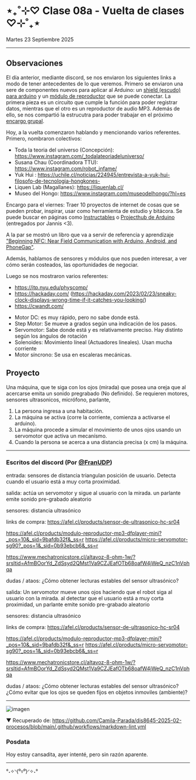 # ⋆₊˚⊹♡ Clase 08a - Vuelta de clases ♡⊹˚₊⋆

Martes 23 Septiembre 2025

***

## Observaciones

El día anterior, mediante discord, se nos enviaron los siguientes links a modo de tener antecedentes de lo que veremos.
Primero se enviaron una sere de componentes nuevos para aplicar al Arduino: un [shield (escudo) para arduino](https://afel.cl/products/shield-data-logger-para-arduino-uno-mega) y un [módulo de reproductor](https://afel.cl/products/modulo-reproductor-mp3-dfplayer-mini) que se puede conectar. La primera pieza es un circuito que cumple la función para poder registrar datos, mientras que el otro es un reproductor de audio MP3. Además de ello, se nos compartió la estrucutra para poder trabajar en el próximo [encargo grupal](https://github.com/disenoUDP/dis8645-2025-02-procesos/tree/main/00-proyecto-02).

Hoy, a la vuelta comenzaron hablando y mencionando varios referentes. Primero, nombraron colectivos:
- Toda la teoria del universo (Concepción): https://www.instagram.com/_todalateoriadeluniverso/
- Susana Chau (Coordinadora TTU): https://www.instagram.com/robot_infame/
- Yuk Hui : https://uchile.cl/noticias/224945/entrevista-a-yuk-hui-filosofo-de-tecnologia-hongkones-
- Liquen Lab (Magallanes): https://liquenlab.cl/
- Museo del Hongo: https://www.instagram.com/museodelhongo/?hl=es

Encargo para el viernes: Traer 10 proyectos de internet de cosas que se pueden probar, inspirar, usar como herramienta de estudio y bitácora.
Se puede buscar en páginas como [Instructables](https://www.instructables.com/) o [Projecthub de Arduino](https://projecthub.arduino.cc/) (entregados por Jannis <3).

A la par se mostró un libro que va a servir de referencia y aprendizaje ["Beginning NFC: Near Field Communication with Arduino, Android, and PhoneGap"](https://books.google.cl/books?id=ScuYAgAAQBAJ&printsec=copyright&redir_esc=y#v=onepage&q&f=false).

Además, hablamos de sensores y módulos que nos pueden interesar, a ver cómo serán costeados, las oportunidades de negociar.

Luego se nos mostraron varios referentes: 

- https://itp.nyu.edu/physcomp/
- https://hackaday.com/ (https://hackaday.com/2023/02/23/sneaky-clock-displays-wrong-time-if-it-catches-you-looking/)
- https://cwandt.com/

* Motor DC: es muy rápido, pero no sabe donde está.
* Step Motor: Se mueve a grados según una indicación de los pasos.
* Servomotor: Sabe donde está y es relativamente preciso. Hay distinto según los ángulos de rotación
* Solenoides: Movimiento líneal (Actuadores lineales). Usan mucha corriente
* Motor síncrono: Se usa en escaleras mecánicas.

## Proyecto

Una máquina, que te siga con los ojos (mirada) que posea una oreja que al acercarse emita un sonido pregrabado (No definido).
Se requieren motores, sensores ultrasonicos, micrófono, parlante,

1. La persona ingresa a una habitación.
2. La máquina se activa (corre la corriente, comienza a activarse el arduino).
3. La máquina procede a simular el movimiento de unos ojos usando un servomotor que activa un mecanísmo.
4. Cuando la persona se acerca a una distancia precisa (x cm) la máquina.

***

### Escritos del discord (Por [@FranUDP](https://github.com/disenoUDP/dis8645-2025-02-procesos/tree/main/28-FranUDP))

entrada:
sensores de distancia triangulan posición de usuario.
Detecta cuando el usuario está a muy corta proximidad.

salida:
actúa un servomotor y sigue al usuario con la mirada.
un parlante emite sonido pre-grabado aleatorio

sensores:
distancia ultrasónico

links de compra:
https://afel.cl/products/sensor-de-ultrasonico-hc-sr04

https://afel.cl/products/modulo-reproductor-mp3-dfplayer-mini?_pos=10&_sid=9bafdb32f&_ss=r
https://afel.cl/products/micro-servomotor-sg90?_pos=1&_sid=0b93ebcb6&_ss=r

https://www.mechatronicstore.cl/altavoz-8-ohm-1w/?srsltid=AfmBOorYd_ZdSsyd2QMst1Va9CZJEafOTb68oafW4jWeQ_nzC1nVphqa

dudas / ataos:
¿Cómo obtener lecturas estables del sensor ultrasónico? 

salida:
 Un servomotor mueve unos ojos haciendo que el robot siga al usuario con la mirada.
al detectar que el usuario está a muy corta proximidad, un parlante emite sonido pre-grabado aleatorio

sensores:
distancia ultrasónico

links de compra:
https://afel.cl/products/sensor-de-ultrasonico-hc-sr04

https://afel.cl/products/modulo-reproductor-mp3-dfplayer-mini?_pos=10&_sid=9bafdb32f&_ss=r
https://afel.cl/products/micro-servomotor-sg90?_pos=1&_sid=0b93ebcb6&_ss=r

https://www.mechatronicstore.cl/altavoz-8-ohm-1w/?srsltid=AfmBOorYd_ZdSsyd2QMst1Va9CZJEafOTb68oafW4jWeQ_nzC1nVphqa

dudas / ataos:
¿Cómo obtener lecturas estables del sensor ultrasónico?
¿Cómo evitar que los ojos se queden fijos en objetos inmoviles (ambiente)?

***

![imagen](./imagenes/a1.png)

▼ Recuperado de: https://github.com/Camila-Parada/dis8645-2025-02-procesos/blob/main/.github/workflows/markdown-lint.yml


### Posdata

Hoy estoy cansadita, ayer intenté, pero sin razón aparente.

***

°˖✧◝(⁰▿⁰)◜✧˖°
